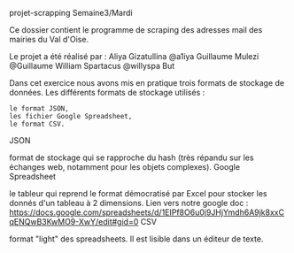 projet-scrapping
Semaine3/Mardi

Ce dossier contient le programme de scraping des adresses mail des mairies du Val d'Oise.

Le projet a été réalisé par : Aliya Gizatullina @a1iya Guillaume Mulezi @Guillaume William Spartacus @willyspa
But

Dans cet exercice nous avons mis en pratique trois formats de stockage de données.
Les différents formats de stockage utilisés :

    le format JSON,
    les fichier Google Spreadsheet,
    le format CSV.

JSON

format de stockage qui se rapproche du hash (très répandu sur les échanges web, notamment pour les objets complexes).
Google Spreadsheet

le tableur qui reprend le format démocratisé par Excel pour stocker les donnés d'un tableau à 2 dimensions. Lien vers notre google doc : https://docs.google.com/spreadsheets/d/1EIPf8O6u0j9JHjYmdh6A9jk8xxCqENQwB3KwMO9-XwY/edit#gid=0
CSV

format "light" des spreadsheets. Il est lisible dans un éditeur de texte.
